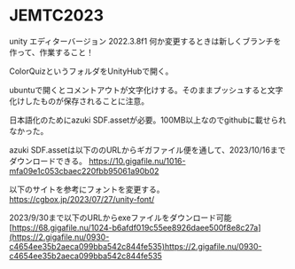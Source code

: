# JEMTC2023

unity エディターバージョン 2022.3.8f1
何か変更するときは新しくブランチを作って、作業すること！

ColorQuizというフォルダをUnityHubで開く。

ubuntuで開くとコメントアウトが文字化けする。そのままプッシュすると文字化けしたものが保存されることに注意。

日本語化のためにazuki SDF.assetが必要。100MB以上なのでgithubに載せられなかった。

azuki SDF.assetは以下ののURLからギガファイル便を通して、2023/10/16までダウンロードできる。
https://10.gigafile.nu/1016-mfa09e1c053cbaec220fbb95061a90b02

以下のサイトを参考にフォントを変更する。
https://cgbox.jp/2023/07/27/unity-font/

2023/9/30まで以下のURLからexeファイルをダウンロード可能
[https://68.gigafile.nu/1024-b6afdf019c55ee8926daee500f8e8c27a](https://2.gigafile.nu/0930-c4654ee35b2aeca099bba542c844fe535)https://2.gigafile.nu/0930-c4654ee35b2aeca099bba542c844fe535

